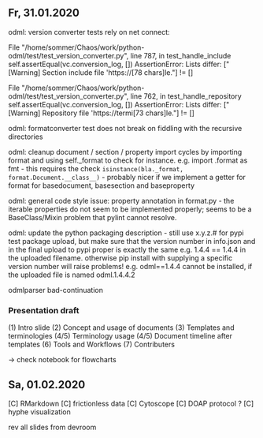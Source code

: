 ## Fr, 31.01.2020

odml: version converter tests rely on net connect:

File "/home/sommer/Chaos/work/python-odml/test/test_version_converter.py", line 787, in test_handle_include
self.assertEqual(vc.conversion_log, [])
AssertionError: Lists differ: ["[Warning] Section include file 'https://[78 chars]le."] != []

File "/home/sommer/Chaos/work/python-odml/test/test_version_converter.py", line 762, in test_handle_repository
self.assertEqual(vc.conversion_log, [])
AssertionError: Lists differ: ["[Warning] Repository file 'https://termi[73 chars]le."] != []


odml: formatconverter test does not break on fiddling with the recursive directories


odml: cleanup document / section / property import cycles by importing format and using self._format
      to check for instance.
      e.g. import .format as fmt
      - this requires the check `isinstance(bla._format, format.Document.__class__)`
      - probably nicer if we implement a getter for format for basedocument, basesection and baseproperty

odml: general code style issue: property annotation in format.py - the iterable properties do not seem
      to be implemented properly; seems to be a BaseClass/Mixin problem that pylint cannot resolve.

odml: update the python packaging description - still use x.y.z.# for pypi test package upload, 
      but make sure that the version number in info.json and in the final upload to pypi proper 
      is exactly the same e.g. 1.4.4 == 1.4.4 in the uploaded filename. otherwise pip install
      with supplying a specific version number will raise problems!
      e.g. odml==1.4.4 cannot be installed, if the uploaded file is named odml.1.4.4.2

odmlparser
bad-continuation

### Presentation draft

(1) Intro slide
(2) Concept and usage of documents
(3) Templates and terminologies
(4/5) Terminology usage
(4/5) Document timeline after templates
(6) Tools and Workflows
(7) Contributers

-> check notebook for flowcharts

## Sa, 01.02.2020

[C] RMarkdown
[C] frictionless data
[C] Cytoscope
[C] DOAP protocol ?
[C] hyphe visualization

rev all slides from devroom
